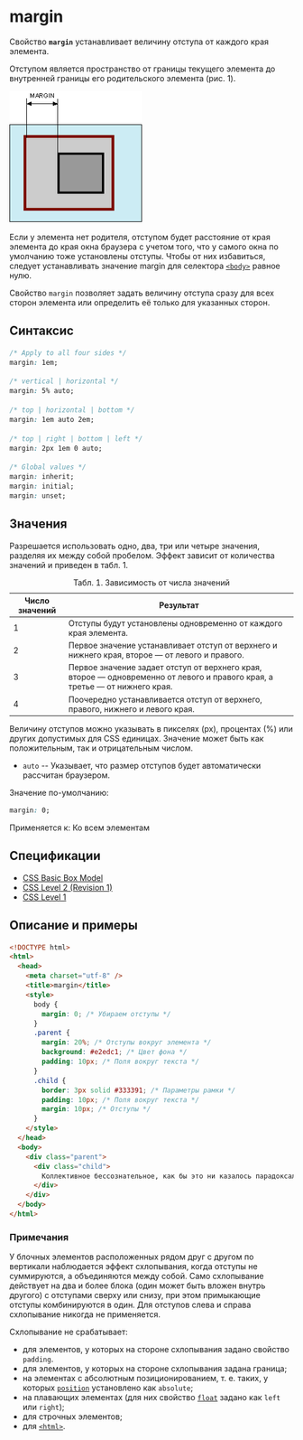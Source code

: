 # margin

Свойство **`margin`** устанавливает величину отступа от каждого края элемента.

Отступом является пространство от границы текущего элемента до внутренней границы его родительского элемента (рис. 1).

![Рис. 1. Отступ от левого края элемента](css_margin_1.png)

Если у элемента нет родителя, отступом будет расстояние от края элемента до края окна браузера с учетом того, что у самого окна по умолчанию тоже установлены отступы. Чтобы от них избавиться, следует устанавливать значение margin для селектора [`<body>`](../html/body.md) равное нулю.

Свойство `margin` позволяет задать величину отступа сразу для всех сторон элемента или определить её только для указанных сторон.

## Синтаксис

```css
/* Apply to all four sides */
margin: 1em;

/* vertical | horizontal */
margin: 5% auto;

/* top | horizontal | bottom */
margin: 1em auto 2em;

/* top | right | bottom | left */
margin: 2px 1em 0 auto;

/* Global values */
margin: inherit;
margin: initial;
margin: unset;
```

## Значения

Разрешается использовать одно, два, три или четыре значения, разделяя их между собой пробелом. Эффект зависит от количества значений и приведен в табл. 1.

<table>
<caption> Табл. 1. Зависимость от числа значений</caption>
<thead>
<tr><th>Число значений</th><th>Результат</th></tr>
</thead>
<tbody>
<tr><td>1</td><td>Отступы будут установлены одновременно от каждого края элемента.</td></tr>
<tr><td>2</td><td>Первое значение устанавливает отступ от верхнего и нижнего края, второе — от левого и правого.</td></tr>
<tr><td>3</td><td>Первое значение задает отступ от верхнего края, второе — одновременно от левого и правого края, а третье — от нижнего края.</td></tr>
<tr><td>4</td><td>Поочередно устанавливается отступ от верхнего, правого, нижнего и левого края.</td></tr>
</tbody>
</table>

Величину отступов можно указывать в пикселях (px), процентах (%) или других допустимых для CSS единицах. Значение может быть как положительным, так и отрицательным числом.

- `auto` -- Указывает, что размер отступов будет автоматически рассчитан браузером.

Значение по-умолчанию:

```css
margin: 0;
```

Применяется к: Ко всем элементам

## Спецификации

- [CSS Basic Box Model](http://dev.w3.org/csswg/css3-box/#margin)
- [CSS Level 2 (Revision 1)](http://www.w3.org/TR/CSS2/box.html#margin-properties)
- [CSS Level 1](http://www.w3.org/TR/CSS1/#margin)

## Описание и примеры

```html
<!DOCTYPE html>
<html>
  <head>
    <meta charset="utf-8" />
    <title>margin</title>
    <style>
      body {
        margin: 0; /* Убираем отступы */
      }
      .parent {
        margin: 20%; /* Отступы вокруг элемента */
        background: #e2edc1; /* Цвет фона */
        padding: 10px; /* Поля вокруг текста */
      }
      .child {
        border: 3px solid #333391; /* Параметры рамки */
        padding: 10px; /* Поля вокруг текста */
        margin: 10px; /* Отступы */
      }
    </style>
  </head>
  <body>
    <div class="parent">
      <div class="child">
        Коллективное бессознательное, как бы это ни казалось парадоксальным, многопланово продолжает невротический онтологический статус искусства.
      </div>
    </div>
  </body>
</html>
```

### Примечания

У блочных элементов расположенных рядом друг с другом по вертикали наблюдается эффект схлопывания, когда отступы не суммируются, а объединяются между собой. Само схлопывание действует на два и более блока (один может быть вложен внутрь другого) с отступами сверху или снизу, при этом примыкающие отступы комбинируются в один. Для отступов слева и справа схлопывание никогда не применяется.

Схлопывание не срабатывает:

- для элементов, у которых на стороне схлопывания задано свойство `padding`.
- для элементов, у которых на стороне схлопывания задана граница;
- на элементах с абсолютным позиционированием, т. е. таких, у которых [`position`](position.md) установлено как `absolute`;
- на плавающих элементах (для них свойство [`float`](float.md) задано как `left` или `right`);
- для строчных элементов;
- для [`<html>`](../html/html.md).
